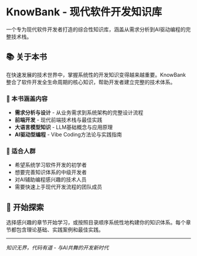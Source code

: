 # KnowBank - 现代软件开发知识库

一个专为现代软件开发者打造的综合性知识库，涵盖从需求分析到AI驱动编程的完整技术栈。

## 📚 关于本书

在快速发展的技术世界中，掌握系统性的开发知识变得越来越重要。KnowBank 整合了软件开发全生命周期的核心知识，帮助开发者建立完整的技术体系。

### 🎯 本书涵盖内容

- **需求分析与设计** - 从业务需求到系统架构的完整设计流程
- **前端开发** - 现代前端技术栈与最佳实践
- **大语言模型知识** - LLM基础概念与应用原理
- **AI驱动型编程** - Vibe Coding方法论与实践指南

### 🚀 适合人群

- 希望系统学习软件开发的初学者
- 想要完善知识体系的中级开发者
- 对AI辅助编程感兴趣的技术人员
- 需要快速上手现代开发流程的团队成员

## 🌟 开始探索

选择感兴趣的章节开始学习，或按照目录顺序系统性地构建你的知识体系。每个章节都包含理论基础、实践案例和最佳实践。

---

*知识无界，代码有道 - 与AI共舞的开发新时代*